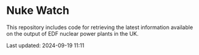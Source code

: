 # Nuke Watch

This repository includes code for retrieving the latest information available on the output of EDF nuclear power plants in the UK.

Last updated: 2024-09-19 11:11